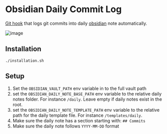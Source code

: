 # Obsidian Daily Commit Log

[Git hook](https://git-scm.com/book/en/v2/Customizing-Git-Git-Hooks) that logs git commits into daily [obsidian](https://obsidian.md/) note automatically.

![image](https://github.com/mile95/obsidian-daily-commit-log/assets/8545435/b3427ffe-2226-4423-b6a2-cb03ad215953)

## Installation

	./installation.sh

## Setup

1. Set the `OBSIDIAN_VAULT_PATH` env variable in to the full vault path
1. set the `OBSIDIAN_DAILY_NOTE_BASE_PATH` env variable to the relative daily notes folder. For instance `/daily`. Leave empty if daily notes exist in the root.
1. set the `OBSIDIAN_DAILY_NOTE_TEMPLATE_PATH` env variable to the relative path for the daily template file. For instance `/templates/daily`.
1. Make sure the daily note has a section starting with: `## Commits`
1. Make sure the daily note follows `YYYY-MM-DD` format

